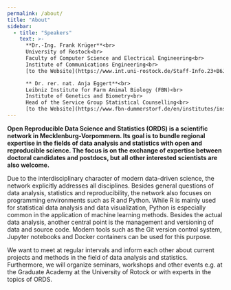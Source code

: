 ```yaml
---
permalink: /about/
title: "About"
sidebar:
  - title: "Speakers"
    text: >-
      **Dr.-Ing. Frank Krüger**<br>
      University of Rostock<br>
      Faculty of Computer Science and Electrical Engineering<br>
      Institute of Communications Engineering<br>
      [to the Website](https://www.int.uni-rostock.de/Staff-Info.23+B6JmNIYXNoPTBjMDE3Njg3NjIyYWY0ZjNkOGNiOTM3ZTdjNWM1OWM0JnR4X2pwc3RhZmZfcGkxJTVCc2hvd1VpZCU1RD0xMjM_.0.html)

      ** Dr. rer. nat. Anja Eggert**<br>
      Leibniz Institute for Farm Animal Biology (FBN)<br>
      Institute of Genetics and Biometry<br>
      Head of the Service Group Statistical Counselling<br>
      [to the Website](https://www.fbn-dummerstorf.de/en/institutes/institute-of-genetics-and-biometry/units-and-groups/service-group-statistical-consulting/)
---
```


**Open Reproducible Data Science and Statistics (ORDS) is a scientific network in Mecklenburg-Vorpommern. Its goal is to bundle regional expertise in the fields of data analysis and statistics with open and reproducible science. The focus is on the exchange of expertise between doctoral candidates and postdocs, but all other interested scientists are also welcome.**

Due to the interdisciplinary character of modern data-driven science, the network explicitly addresses all disciplines.
Besides general questions of data analysis, statistics and reproducibility, the network also focuses on programming environments such as R and Python.
While R is mainly used for statistical data analysis and data visualization, Python is especially common in the application of machine learning methods.
Besides the actual data analysis, another central point is the management and versioning of data and source code.
Modern tools such as the Git version control system, Jupyter notebooks and Docker containers can be used for this purpose.

We want to meet at regular intervals and inform each other about current projects and methods in the field of data analysis and statistics.
Furthermore, we will organize seminars, workshops and other events e.g. at the Graduate Academy at the University of Rotock or with experts in the topics of ORDS.

